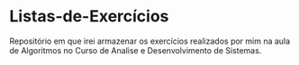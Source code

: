 # Listas-de-Exercícios

Repositório em que irei armazenar os exercícios realizados por mim na aula de Algoritmos no Curso de Analise e Desenvolvimento de Sistemas.
